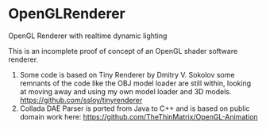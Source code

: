 # OpenGLRenderer
OpenGL Renderer with realtime dynamic lighting

This is an incomplete proof of concept of an OpenGL shader software renderer.

1. Some code is based on Tiny Renderer by Dmitry V. Sokolov some remnants of the code like the OBJ model loader are still within, looking at moving away and using my own model loader and 3D models. https://github.com/ssloy/tinyrenderer
2. Collada DAE Parser is ported from Java to C++ and is based on public domain work here: https://github.com/TheThinMatrix/OpenGL-Animation
